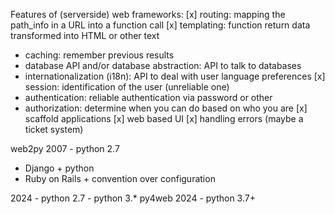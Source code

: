 Features of (serverside) web frameworks:
[x] routing: mapping the path_info in a URL into a function call
[x] templating: function return data transformed into HTML or other text
- caching: remember previous results
- database API and/or database abstraction: API to talk to databases
- internationalization (i18n): API to deal with user language preferences
[x] session: identification of the user (unreliable one)
- authentication: reliable authentication via password or other
- authorization: determine when you can do based on who you are
[x] scaffold applications
[x] web based UI
[x] handling errors (maybe a ticket system)


web2py 2007 - python 2.7
- Django + python
- Ruby on Rails + convention over configuration

2024 - python 2.7 - python 3.*
py4web 2024 - python 3.7+